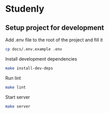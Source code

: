 # Studenly

## Setup project for development
Add .env file to the root of the project and fill it
```bash
cp docs/.env.example .env
```
Install development dependencies
```bash
make install-dev-deps
```
Run lint
```bash
make lint
```
Start server
```bash
make server
```
